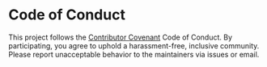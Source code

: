 # Code of Conduct

This project follows the [Contributor Covenant](https://www.contributor-covenant.org/) Code of Conduct.
By participating, you agree to uphold a harassment-free, inclusive community.
Please report unacceptable behavior to the maintainers via issues or email.
